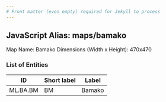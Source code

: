 ```yaml
---
# Front matter (even empty) required for Jekyll to process
---
```


## JavaScript Alias: maps/bamako

Map Name: Bamako
Dimensions (Width x Height): 470x470

### List of Entities

| ID       | Short label | Label  |
| -------- | ----------- | ------ |
| ML.BA.BM | BM          | Bamako |

